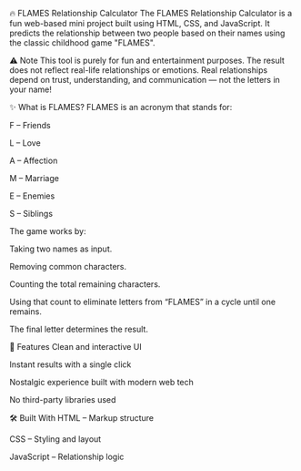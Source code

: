 🔥 FLAMES Relationship Calculator
The FLAMES Relationship Calculator is a fun web-based mini project built using HTML, CSS, and JavaScript. It predicts the relationship between two people based on their names using the classic childhood game "FLAMES".

⚠️ Note
This tool is purely for fun and entertainment purposes.
The result does not reflect real-life relationships or emotions. Real relationships depend on trust, understanding, and communication — not the letters in your name!

✨ What is FLAMES?
FLAMES is an acronym that stands for:

F – Friends

L – Love

A – Affection

M – Marriage

E – Enemies

S – Siblings

The game works by:

Taking two names as input.

Removing common characters.

Counting the total remaining characters.

Using that count to eliminate letters from “FLAMES” in a cycle until one remains.

The final letter determines the result.

🚀 Features
Clean and interactive UI

Instant results with a single click

Nostalgic experience built with modern web tech

No third-party libraries used

🛠️ Built With
HTML – Markup structure

CSS – Styling and layout

JavaScript – Relationship logic